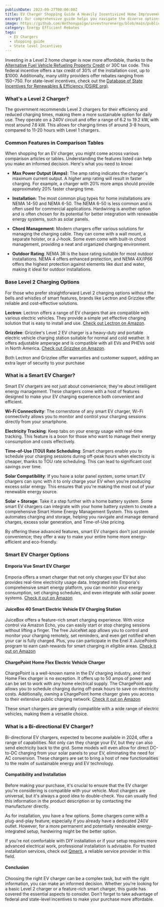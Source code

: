```yaml
---
publishDate: 2023-09-27T00:00:00Z
title: EV Charger Shopping Guide A Heavily Incentivized Home Improvement
excerpt: Our comprehensive guide helps you navigate the diverse options available, ensuring you make an informed decision that suits your needs and lifestyle.
image: https://github.com/Anthonypaige/investnurenergy/blob/main/public/images/cover-art/EER-3-cover-art.png?raw=true'
category: Energy Efficient Rebates
tags:
  - EV Chargers
  - shopping guide 
  - State level Incentives
---
```


Investing in a Level 2 home charger is now more affordable, thanks to the [Alternative Fuel Vehicle Refueling Property Credit](https://afdc.energy.gov/laws/10513) or 30C tax code. This federal incentive offers a tax credit of 30% of the installation cost, up to $1000. Additionally, many utility providers offer rebates ranging from $150-$750. For state-level incentives, check out the [Database of State Incentives for Renewables & Efficiency (DSIRE.org)](https://www.dsireusa.org/).

### **What's a Level 2 Charger?**

The government recommends Level 2 chargers for their efficiency and reduced charging times, making them a more sustainable option for daily use. They operate on a 240V circuit and offer a range of 6.2 to 19.2 kW, with most around 7.6 kW. This allows for charging times of around 3-8 hours, compared to 11-20 hours with Level 1 chargers.

### **Common Features in Comparison Tables**

When shopping for an EV charger, you might come across various comparison articles or tables. Understanding the features listed can help you make an informed decision. Here's what you need to know:

- **Max Power Output (Amps)**: The amp rating indicates the charger's maximum current output. A higher amp rating will result in faster charging. For example, a charger with 20% more amps should provide approximately 20% faster charging time.

- **Installation**: The most common plug types for home installations are NEMA 14-50 and NEMA 6-50. The NEMA 6-50 is less common and is often used for commercial applications. Hardwiring is another option and is often chosen for its potential for better integration with renewable energy systems, such as solar panels.

- **Chord Management**: Modern chargers offer various solutions for managing the charging cable. They can come with a wall mount, a separate holster, or a J-hook. Some even come with built-in chord management, providing a neat and organized charging environment.

- **Outdoor Rating**: NEMA 3R is the base rating suitable for most outdoor installations. NEMA 4 offers enhanced protection, and NEMA 4X/IP66 offers the highest protection against elements like dust and water, making it ideal for outdoor installations.

### **Base Level 2 Charging Options**

For those who prefer straightforward Level 2 charging options without the bells and whistles of smart features, brands like Lectron and Grizzlee offer reliable and cost-effective solutions.

**Lectron**: Lectron offers a range of EV chargers that are compatible with various electric vehicles. They provide a simple yet effective charging solution that is easy to install and use. [Check out Lectron on Amazon](https://www.amazon.com/stores/LECTRON/page/8956FF8C-24A3-4AB2-9449-4EEECF253E11?ref_=ast_bln).

**Grizzlee**: Grizzlee's Level 2 EV charger is a heavy-duty and portable electric vehicle charging station suitable for normal and cold weather. It offers adjustable amperage and is compatible with all EVs and PHEVs sold in North America. [Check out Grizzlee on Amazon](https://www.amazon.com/stores/page/CCC93E0D-50BF-484D-8FAF-57E9A5B92C92?ingress=2&visitId=5d4943ce-e7b9-43ce-90c8-77ea2a7f87f2&ref_=ast_bln).

Both Lectron and Grizzlee offer warranties and customer support, adding an extra layer of security to your purchase

### **What is a Smart EV Charger?**

Smart EV chargers are not just about convenience; they're about intelligent energy management. These chargers come with a host of features designed to make your EV charging experience both convenient and efficient.

**Wi-Fi Connectivity**: The cornerstone of any smart EV charger, Wi-Fi connectivity allows you to monitor and control your charging sessions directly from your smartphone.

**Electricity Tracking**: Keep tabs on your energy usage with real-time tracking. This feature is a boon for those who want to manage their energy consumption and costs effectively.

**Time-of-Use (TOU) Rate Scheduling**: Smart chargers enable you to schedule your charging sessions during off-peak hours when electricity is cheaper, thanks to TOU rate scheduling. This can lead to significant cost savings over time.

**Solar Compatibility**: If you have a solar panel system, some smart EV chargers can sync with it to only charge your EV when you're producing excess solar energy. This ensures that you're making the most out of your renewable energy source.

**Solar + Storage**: Take it a step further with a home battery system. Some smart EV chargers can integrate with your home battery system to create a comprehensive Smart Home Energy Management System. This system automates charging and storage, helping you navigate and manage demand charges, excess solar generation, and Time-of-Use pricing.

By offering these advanced features, smart EV chargers don't just provide convenience; they offer a way to make your entire home more energy-efficient and eco-friendly.

### **Smart EV Charger Options**

#### **Emporia Vue Smart EV Charger**

Emporia offers a smart charger that not only charges your EV but also provides real-time electricity usage data. Integrated into Emporia's comprehensive smart energy platform, you can monitor your energy consumption, set charging schedules, and even integrate with solar power systems. [Check it out on Amazon](https://www.amazon.com/stores/page/0849F8AB-379A-4919-B7EC-139C378DF84C/?_encoding=UTF8&store_ref=SB_A06161972YF976AT66RQC&pd_rd_plhdr=t&aaxitk=5367d2092de4ffe4fe3fdc8fa652e37b&hsa_cr_id=4233455740301&lp_asins=B07ZL41687%2CB07ZL2SWXC%2CB07ZL4MK8T&lp_query=EV%20chargers&lp_slot=auto-sparkle-hsa-tetris&ref_=sbx_be_s_sparkle_lsi4d_cta&pd_rd_w=HgzfA&content-id=amzn1.sym.cd95889f-432f-43a7-8ec8-833616493f4a%3Aamzn1.sym.cd95889f-432f-43a7-8ec8-833616493f4a&pf_rd_p=cd95889f-432f-43a7-8ec8-833616493f4a&pf_rd_r=3GD4KDJ3QFEJKMHXR230&pd_rd_wg=tAZwt&pd_rd_r=01c45a0f-6dd6-4a1c-8637-eed41978e3d2)

#### **JuiceBox 40 Smart Electric Vehicle EV Charging Station**

JuiceBox offers a feature-rich smart charging experience. With voice control via Amazon Echo, you can easily start or stop charging sessions without lifting a finger. The free JuiceNet app allows you to control and monitor your charging remotely, set reminders, and even get notified when your car is fully charged. Plus, you can participate in the Enel X JuicePoints program to earn cash rewards for smart charging in eligible areas. [Check it out on Amazon](https://www.amazon.com/)

#### **ChargePoint Home Flex Electric Vehicle Charger**

ChargePoint is a well-known name in the EV charging industry, and their Home Flex charger is no exception. It offers up to 50 amps of power and can be set to work with any home electrical supply. The ChargePoint app allows you to schedule charging during off-peak hours to save on electricity costs. Additionally, owning a ChargePoint home charger gives you access to their extensive public charging network. [Check it out on Amazon](https://www.amazon.com/)

These smart chargers are generally compatible with a wide range of electric vehicles, making them a versatile choice.

### **What is a Bi-directional EV Charger?**

Bi-directional EV chargers, expected to become available in 2024, offer a range of capabilities. Not only can they charge your EV, but they can also send electricity back to the grid. Some models will even allow for direct DC-to-DC charging from your solar panels to your EV, eliminating the need for AC conversion. These chargers are set to bring a host of new functionalities to the realm of sustainable energy and EV technology.

#### **Compatibility and Installation**

Before making your purchase, it's crucial to ensure that the EV charger you're considering is compatible with your vehicle. Most chargers are universal, but it's always a good idea to double-check. You can usually find this information in the product description or by contacting the manufacturer directly.

As for installation, you have a few options. Some chargers come with a plug-and-play feature, especially if you already have a dedicated 240V outlet. However, for a more permanent and potentially renewable energy-integrated setup, hardwiring might be the better option.

If you're not comfortable with DIY installation or if your setup requires more advanced electrical work, professional installation is advisable. For trusted installation services, check out [Qmerit](https://qmerit.com/ev-charger-installation/), a reliable service provider in this field.

#### **Conclusion**

Choosing the right EV charger can be a complex task, but with the right information, you can make an informed decision. Whether you're looking for a basic Level 2 charger or a feature-rich smart charger, this guide has covered the essential aspects to consider. Don't forget to take advantage of federal and state-level incentives to make your purchase more affordable.

